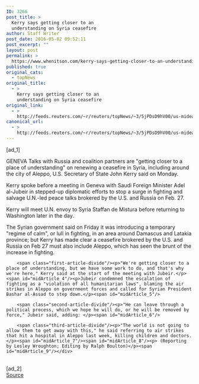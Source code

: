 ```yaml
---
ID: 3266
post_title: >
  Kerry says getting closer to an
  understanding on Syria ceasefire
author: Staff Writer
post_date: 2016-05-02 09:52:11
post_excerpt: ""
layout: post
permalink: >
  https://www.whenitson.com/kerry-says-getting-closer-to-an-understanding-on-syria-ceasefire/
published: true
original_cats:
  - topNews
original_title:
  - >
    Kerry says getting closer to an
    understanding on Syria ceasefire
original_link:
  - >
    http://feeds.reuters.com/~r/reuters/topNews/~3/5jPDsD9hV00/us-mideast-crisis-syria-kerry-idUSKCN0XT0JJ
canonical_url:
  - >
    http://feeds.reuters.com/~r/reuters/topNews/~3/5jPDsD9hV00/us-mideast-crisis-syria-kerry-idUSKCN0XT0JJ
---
```

 [ad_1]
<br><div id="articleText">
<span id="midArticle_start"/>

<span class="focusParagraph" readability="6"><p><span class="articleLocation">GENEVA</span> Talks with Russia and coalition partners are "getting closer to a place of understanding" on renewing a ceasefire in Syria, including around the city of Aleppo, U.S. Secretary of State John Kerry said on Monday.</p></span><span id="midArticle_0"/><p>Kerry spoke before a meeting in Geneva with Saudi Foreign Minister Adel al-Jubeir in stepped-up diplomatic efforts to stop a surge in fighting and salvage U.N.-led peace talks brokered by the U.S. and Russia on Feb. 27.</p><span id="midArticle_1"/><p>Kerry will meet U.N. envoy to Syria Staffan de Mistura before returning to Washington later in the day.</p><span id="midArticle_2"/><p>The Syrian government said on Friday it was introducing a temporary "regime of calm", or lull in fighting, in an area around Damascus and Latakia province; but Kerry has made clear a ceasefire brokered by the U.S. and Russia on Feb 27 must also include Aleppo, which has seen the brunt of the increase in fighting.   </p><span id="midArticle_3"/>
        
        <span class="first-article-divide"/><p>"We're getting closer to a place of understanding, but we have some work to do, and that's why we're here," Kerry said at the start of the meeting with Jubeir.</p><span id="midArticle_4"/><p>Jubeir condemned the escalation of fighting as a "violation of all humanitarian laws", blaming the air strikes in Aleppo on government forces and called for Syrian President Bashar al-Assad to step down.</p><span id="midArticle_5"/>
        
        <span class="second-article-divide"/><p>"He can leave through a political process, which we hope he will do, or he will be removed by force," Jubeir said, adding: </p><span id="midArticle_6"/>
        
        <span class="third-article-divide"/><p>"The world is not going to allow them to get away with this," he said referring to air strikes that hit a hospital in Aleppo last week, killing children and doctors.         </p><span id="midArticle_7"/><span id="midArticle_8"/><p> (Reporting by Lesley Wroughton; Editing by Ralph Boulton)</p><span id="midArticle_9"/></div>
<br>[ad_2]
<br><a href="http://feeds.reuters.com/~r/reuters/topNews/~3/5jPDsD9hV00/us-mideast-crisis-syria-kerry-idUSKCN0XT0JJ">Source </a>